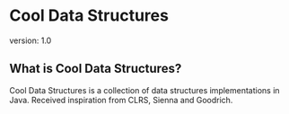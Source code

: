 Cool Data Structures
========

version: 1.0

What is Cool Data Structures?
------------------
Cool Data Structures is a collection of data structures implementations in Java. Received inspiration from CLRS, Sienna and Goodrich.
